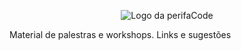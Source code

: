 <p align="center">
    <img src="https://github.com/perifacode/comunidade/assets/logos/perifaCode.png" alt="Logo da perifaCode">
</p>
Material de palestras e workshops. Links e sugestões
